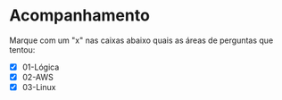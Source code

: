 # Acompanhamento

Marque com um "x" nas caixas abaixo quais as áreas de perguntas que tentou:

 - [x] 01-Lógica
 - [x] 02-AWS
 - [x] 03-Linux